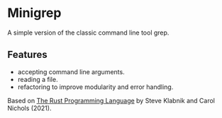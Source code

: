 # Minigrep

A simple version of the classic command line tool grep.

## Features

- accepting command line arguments.
- reading a file.
- refactoring to improve modularity and error handling.

Based on [The Rust Programming Language](https://doc.rust-lang.org/book/) by Steve Klabnik and Carol Nichols (2021).